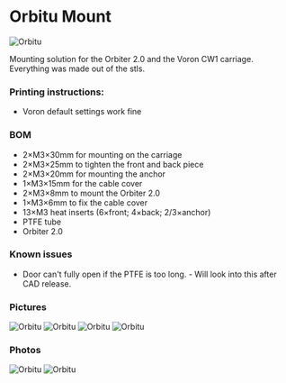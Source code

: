 # **Orbitu Mount**

![Orbitu](Pictures/Orbitu-mounted-1.jpg)

Mounting solution for the Orbiter 2.0 and the Voron CW1 carriage. Everything was made out of the stls.

### **Printing instructions:**
- Voron default settings work fine

### **BOM**
- 2×M3×30mm for mounting on the carriage
- 2×M3×25mm to tighten the front and back piece
- 2×M3×20mm for mounting the anchor
- 1×M3×15mm for the cable cover
- 2×M3×8mm to mount the Orbiter 2.0
- 1×M3×6mm to fix the cable cover
- 13×M3 heat inserts (6×front; 4×back; 2/3×anchor)
- PTFE tube
- Orbiter 2.0 

### **Known issues**
- Door can't fully open if the PTFE is too long. - Will look into this after CAD release.

### **Pictures**
![Orbitu](Pictures/Orbitu_3.png)
![Orbitu](Pictures/Orbitu_4.png)
![Orbitu](Pictures/Orbitu_1.png)
![Orbitu](Pictures/Orbitu_2.png)

### **Photos**
![Orbitu](Pictures/Orbitu-assembled-1.jpg)
![Orbitu](Pictures/Orbitu-assembled-2.jpg)

